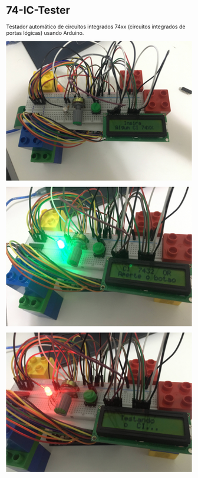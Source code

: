 # 74-IC-Tester
Testador automático de circuitos integrados 74xx (circuitos integrados de portas lógicas) usando Arduino.

![Testador montado](https://github.com/thiago-aguilar1/74-IC-Tester/blob/main/IMG_8304.JPG)


![Reconhecendo presença de CI](https://github.com/thiago-aguilar1/74-IC-Tester/blob/main/IMG_8307.JPG)


![Verificando o CI](https://github.com/thiago-aguilar1/74-IC-Tester/blob/main/IMG_8308.JPG)
